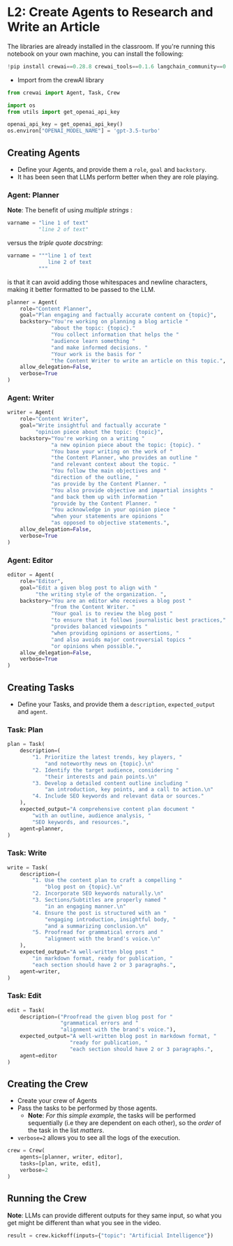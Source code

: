 # L2: Create Agents to Research and Write an Article
The libraries are already installed in the classroom. If you're running this notebook on your own machine, you can install the following:
```Python
!pip install crewai==0.28.8 crewai_tools==0.1.6 langchain_community==0.0.29
```

- Import from the crewAI library
```python
from crewai import Agent, Task, Crew

import os
from utils import get_openai_api_key

openai_api_key = get_openai_api_key()
os.environ["OPENAI_MODEL_NAME"] = 'gpt-3.5-turbo'
```

## Creating Agents
- Define your Agents, and provide them a `role`, `goal` and `backstory`.
- It has been seen that LLMs perform better when they are role playing.

### Agent: Planner
**Note**: The benefit of using _multiple strings_ :
```Python
varname = "line 1 of text"
          "line 2 of text"
```
versus the _triple quote docstring_:
```Python
varname = """line 1 of text
             line 2 of text
          """
```
is that it can avoid adding those whitespaces and newline characters, making it better formatted to be passed to the LLM.

```python
planner = Agent(
    role="Content Planner",
    goal="Plan engaging and factually accurate content on {topic}",
    backstory="You're working on planning a blog article "
              "about the topic: {topic}."
              "You collect information that helps the "
              "audience learn something "
              "and make informed decisions. "
              "Your work is the basis for "
              "the Content Writer to write an article on this topic.",
    allow_delegation=False,
	verbose=True
)
```

### Agent: Writer
```python
writer = Agent(
    role="Content Writer",
    goal="Write insightful and factually accurate "
         "opinion piece about the topic: {topic}",
    backstory="You're working on a writing "
              "a new opinion piece about the topic: {topic}. "
              "You base your writing on the work of "
              "the Content Planner, who provides an outline "
              "and relevant context about the topic. "
              "You follow the main objectives and "
              "direction of the outline, "
              "as provide by the Content Planner. "
              "You also provide objective and impartial insights "
              "and back them up with information "
              "provide by the Content Planner. "
              "You acknowledge in your opinion piece "
              "when your statements are opinions "
              "as opposed to objective statements.",
    allow_delegation=False,
    verbose=True
)
```

### Agent: Editor
```python
editor = Agent(
    role="Editor",
    goal="Edit a given blog post to align with "
         "the writing style of the organization. ",
    backstory="You are an editor who receives a blog post "
              "from the Content Writer. "
              "Your goal is to review the blog post "
              "to ensure that it follows journalistic best practices,"
              "provides balanced viewpoints "
              "when providing opinions or assertions, "
              "and also avoids major controversial topics "
              "or opinions when possible.",
    allow_delegation=False,
    verbose=True
)
```

## Creating Tasks
- Define your Tasks, and provide them a `description`, `expected_output` and `agent`.

### Task: Plan
```python
plan = Task(
    description=(
        "1. Prioritize the latest trends, key players, "
            "and noteworthy news on {topic}.\n"
        "2. Identify the target audience, considering "
            "their interests and pain points.\n"
        "3. Develop a detailed content outline including "
            "an introduction, key points, and a call to action.\n"
        "4. Include SEO keywords and relevant data or sources."
    ),
    expected_output="A comprehensive content plan document "
        "with an outline, audience analysis, "
        "SEO keywords, and resources.",
    agent=planner,
)
```

### Task: Write
```python
write = Task(
    description=(
        "1. Use the content plan to craft a compelling "
            "blog post on {topic}.\n"
        "2. Incorporate SEO keywords naturally.\n"
		"3. Sections/Subtitles are properly named "
            "in an engaging manner.\n"
        "4. Ensure the post is structured with an "
            "engaging introduction, insightful body, "
            "and a summarizing conclusion.\n"
        "5. Proofread for grammatical errors and "
            "alignment with the brand's voice.\n"
    ),
    expected_output="A well-written blog post "
        "in markdown format, ready for publication, "
        "each section should have 2 or 3 paragraphs.",
    agent=writer,
)
```

### Task: Edit
```python
edit = Task(
    description=("Proofread the given blog post for "
                 "grammatical errors and "
                 "alignment with the brand's voice."),
    expected_output="A well-written blog post in markdown format, "
                    "ready for publication, "
                    "each section should have 2 or 3 paragraphs.",
    agent=editor
)
```

## Creating the Crew
- Create your crew of Agents
- Pass the tasks to be performed by those agents.
    - **Note**: *For this simple example*, the tasks will be performed sequentially (i.e they are dependent on each other), so the _order_ of the task in the list _matters_.
- `verbose=2` allows you to see all the logs of the execution. 
```python
crew = Crew(
    agents=[planner, writer, editor],
    tasks=[plan, write, edit],
    verbose=2
)
```

## Running the Crew
**Note**: LLMs can provide different outputs for they same input, so what you get might be different than what you see in the video.
```python
result = crew.kickoff(inputs={"topic": "Artificial Intelligence"})
```